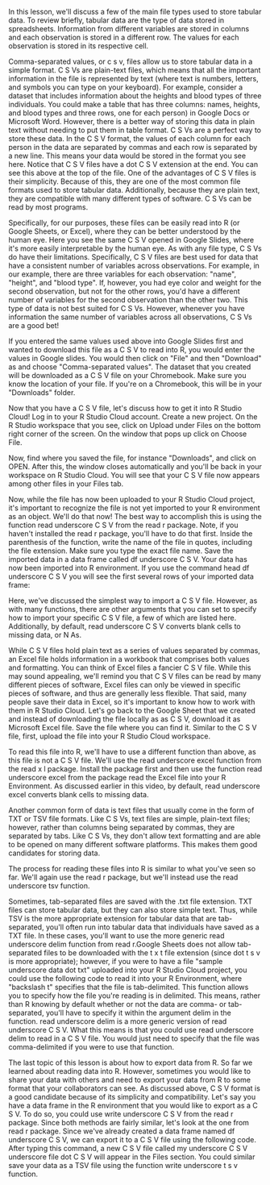In this lesson, we'll discuss a few of the main file types used to store tabular data. To review briefly, tabular data are the type of data stored in spreadsheets. Information from different variables are stored in columns and each observation is stored in a different row. The values for each observation is stored in its respective cell.

Comma-separated values, or c s v, files allow us to store tabular data in a simple format. C S Vs are plain-text files, which means that all the important information in the file is represented by text (where text is numbers, letters, and symbols you can type on your keyboard). For example, consider a dataset that includes information about the heights and blood types of three individuals. You could make a table that has three columns: names, heights, and blood types and three rows, one for each person) in Google Docs or Microsoft Word. However, there is a better way of storing this data in plain text without needing to put them in table format. C S Vs are a perfect way to store these data. In the C S V format, the values of each column for each person in the data are separated by commas and each row is separated by a new line. This means your data would be stored in the format you see here. Notice that C S V files have a dot C S V extension at the end. You can see this above at the top of the file. One of the advantages of C S V files is their simplicity. Because of this, they are one of the most common file formats used to store tabular data. Additionally, because they are plain text, they are compatible with many different types of software.  C S Vs can be read by most programs. 

Specifically, for our purposes, these files can be easily read into R (or Google Sheets, or Excel), where they can be better understood by the human eye. Here you see the same C S V opened in Google Slides, where it's more easily interpretable by the human eye. As with any file type, C S Vs do have their limitations. Specifically, C S V files are best used for data that have a consistent number of variables across observations. For example, in our example, there are three variables for each observation: "name", "height", and "blood type". If, however, you had eye color and weight for the second observation, but not for the other rows, you'd have a different number of variables for the second observation than the other two. This type of data is not best suited for C S Vs. However, whenever you have information the same number of variables across all observations, C S Vs are a good bet!

If you entered the same values used above into Google Slides first and wanted to download this file as a C S V to read into R, you would enter the values in Google slides. You would then click on "File" and then "Download" as and choose "Comma-separated values". The dataset that you created will be downloaded as a C S V file on your Chromebook. Make sure you know the location of your file. If you're on a Chromebook, this will be in your "Downloads" folder.

Now that you have a C S V file, let's discuss how to get it into R Studio Cloud! Log in to your R Studio Cloud account. Create a new project. On the R Studio workspace that you see, click on Upload under Files on the bottom right corner of the screen. On the window that pops up click on Choose File. 

Now, find where you saved the file, for instance "Downloads", and click on OPEN. After this, the window closes automatically and you'll be back in your workspace on R Studio Cloud. You will see that your C S V file now appears among other files in your Files tab. 

Now, while the file has now been uploaded to your R Studio Cloud project, it's important to recognize the file is not yet imported to your R environment as an object. We'll do that now! The best way to accomplish this is using the function read underscore C S V from the read r package. Note, if you haven't installed the read r package, you'll have to do that first. Inside the parenthesis of the function, write the name of the file in quotes, including the file extension. Make sure you type the exact file name. Save the imported data in a data frame called df underscore C S V. Your data has now been imported into R environment. If you use the command head df underscore C S V you will see the first several rows of your imported data frame: 

Here, we've discussed the simplest way to import a C S V file. However, as with many functions, there are other arguments that you can set to specify how to import your specific C S V file, a few of which are listed here. Additionally, by default, read underscore C S V converts blank cells to missing data, or N As.

While C S V files hold plain text as a series of values separated by commas, an Excel file holds information in a workbook that comprises both values and formatting. You can think of Excel files a fancier C S V file. While this may sound appealing, we'll remind you that C S V files can be read by many different pieces of software, Excel files can only be viewed in specific pieces of software, and thus are generally less flexible. That said, many people save their data in Excel, so it's important to know how to work with them in R Studio Cloud. Let's go back to the Google Sheet that we created and instead of downloading the file locally as as C S V, download it as Microsoft Excel file. Save the file where you can find it. Similar to the C S V file, first, upload the file into your R Studio Cloud workspace. 

To read this file into R, we'll have to use a different function than above, as this file is not a C S V file. We'll use the read underscore excel function from the read x l package. Install the package first and then use the function read underscore excel from the package read the Excel file into your R Environment. As discussed earlier in this video, by default, read underscore excel converts blank cells to missing data.

Another common form of data is text files that usually come in the form of TXT or TSV file formats. Like C S Vs, text files are simple, plain-text files; however, rather than columns being separated by commas, they are separated by tabs. Like C S Vs, they don't allow text formatting and are able to be opened on many different software platforms. This makes them good candidates for storing data.

The process for reading these files into R is similar to what you've seen so far. We'll again use the read r package, but we'll instead use the read underscore tsv function. 

Sometimes, tab-separated files are saved with the .txt file extension. TXT files can store tabular data, but they can also store simple text. Thus, while TSV is the more appropriate extension for tabular data that are tab-separated, you'll often run into tabular data that individuals have saved as a TXT file. In these cases, you'll want to use the more generic read underscore delim function from read r.Google Sheets does not allow tab-separated files to be downloaded with the t x t file extension (since dot t s v is more appropriate); however, if you were to have a file "sample underscore data dot txt" uploaded into your R Studio Cloud project, you could use the following code to read it into your R Environment, where "backslash t" specifies that the file is tab-delimited.  This function allows you to specify how the file you're reading is in delimited. This means, rather than R knowing by default whether or not the data are comma- or tab- separated, you'll have to specify it within the argument delim in the function. read underscore delim is a more generic version of read underscore C S V. What this means is that you could use read underscore delim to read in a C S V file. You would just need to specify that the file was comma-delimited if you were to use that function.

The last topic of this lesson is about how to export data from R. So far we learned about reading data into R. However, sometimes you would like to share your data with others and need to export your data from R to some format that your collaborators can see. As discussed above, C S V format is a good candidate because of its simplicity and compatibility. Let's say you have a data frame in the R environment that you would like to export as a C S V. To do so, you could use write underscore C S V from the read r package. Since both methods are fairly similar, let's look at the one from read r package. Since we've already created a data frame named df underscore C S V, we can export it to a C S V file using the following code. After typing this command, a new C S V file called my underscore C S V underscore file dot C S V will appear in the Files section. You could similar save your data as a TSV file using the function write  underscore t s v function.